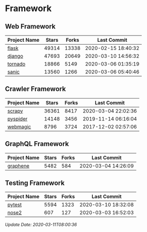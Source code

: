 # Framework

## Web Framework

| Project Name | Stars | Forks | Last Commit |
| ------------ | ----- | ----- | ----------- |
| [flask](https://github.com/pallets/flask) | 49314 | 13338 | 2020-02-15 18:40:32 |
| [django](https://github.com/django/django) | 47693 | 20649 | 2020-03-10 14:56:32 |
| [tornado](https://github.com/tornadoweb/tornado) | 18866 | 5149 | 2020-03-06 01:35:19 |
| [sanic](https://github.com/huge-success/sanic) | 13560 | 1266 | 2020-03-06 05:40:46 |

## Crawler Framework

| Project Name | Stars | Forks | Last Commit |
| ------------ | ----- | ----- | ----------- |
| [scrapy](https://github.com/scrapy/scrapy) | 36361 | 8417 | 2020-03-04 22:02:36 |
| [pyspider](https://github.com/binux/pyspider) | 14148 | 3456 | 2019-11-14 06:16:04 |
| [webmagic](https://github.com/code4craft/webmagic) | 8796 | 3724 | 2017-12-02 02:57:06 |

## GraphQL Framework

| Project Name | Stars | Forks | Last Commit |
| ------------ | ----- | ----- | ----------- |
| [graphene](https://github.com/graphql-python/graphene) | 5482 | 584 | 2020-03-04 14:26:09 |

## Testing Framework

| Project Name | Stars | Forks | Last Commit |
| ------------ | ----- | ----- | ----------- |
| [pytest](https://github.com/pytest-dev/pytest) | 5594 | 1323 | 2020-03-10 18:32:08 |
| [nose2](https://github.com/nose-devs/nose2) | 607 | 127 | 2020-03-03 16:52:03 |

*Update Date: 2020-03-11T08:00:36*